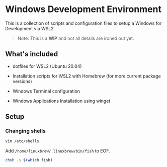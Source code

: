 # Windows Development Environment

This is a collection of scripts and configuration files to setup a Windows for Development via WSL2.

> Note: This is a **WIP** and not all details are ironed out yet.

## What's included

- dotfiles for WSL2 (Ubuntu 20.04)

- Installation scripts for WSL2 with Homebrew (for more current package versions)

- Windows Terminal configuration

- Windows Applications Installation using winget

## Setup

### Changing shells

```bash
vim /etc/shells
```

Add `/home/linuxbrew/.linuxbrew/bin/fish` to EOF.

```bash
chsh -s $(which fish)
```
